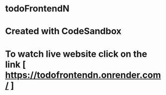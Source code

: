 # todoFrontendN
# Created with CodeSandbox
# To watch live website click on the link [ https://todofrontendn.onrender.com/ ]
